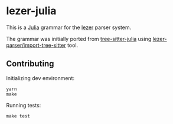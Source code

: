 # lezer-julia

This is a [Julia][] grammar for the [lezer][] parser system.

The grammar was initially ported from [tree-sitter-julia][] using
[lezer-parser/import-tree-sitter][] tool.

## Contributing

Initializing dev environment:

```
yarn
make
```

Running tests:

```
make test
```

[lezer]: https://lezer.codemirror.net/
[Julia]: https://julialang.org
[tree-sitter-julia]: https://github.com/tree-sitter/tree-sitter-julia
[lezer-parser/import-tree-sitter]: https://github.com/lezer-parser/import-tree-sitter
